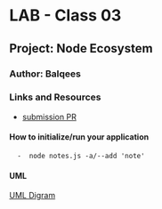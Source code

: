 # LAB - Class 03

## Project: Node Ecosystem

### Author: Balqees

### Links and Resources

- [submission PR](https://github.com/Balqees-401-advanced-javascript/notes/pull/1)


#### How to initialize/run your application 
      
      -  node notes.js -a/--add 'note'

#### UML

[UML Digram](class03.png)
